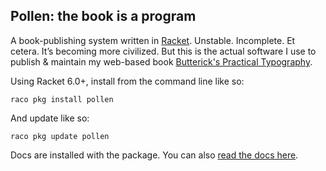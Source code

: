 Pollen: the book is a program
-----------------------------

A book-publishing system written in [Racket](http://racket-lang.org). Unstable. Incomplete. Et cetera. It’s becoming more civilized. But this is the actual software I use to publish & maintain my web-based book [Butterick's Practical Typography](http://practicaltypography.com).

Using Racket 6.0+, install from the command line like so:

    raco pkg install pollen
    
And update like so:

    raco pkg update pollen

Docs are installed with the package. You can also [read the docs here](http://mbutterick.github.io/pollen/doc/).
